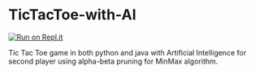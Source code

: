 # TicTacToe-with-AI

[![Run on Repl.it](https://repl.it/badge/github/rmodi6/TicTacToe-with-AI)](https://repl.it/github/rmodi6/TicTacToe-with-AI)

Tic Tac Toe game in both python and java with Artificial Intelligence for second player using alpha-beta pruning for MinMax algorithm.

